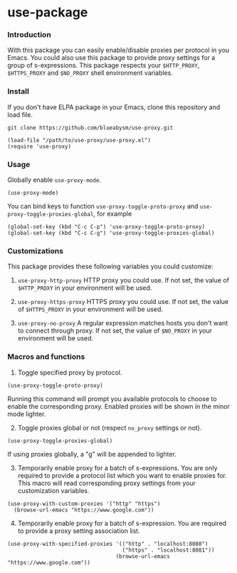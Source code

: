 use-package
====================================

### Introduction
With this package you can easily enable/disable proxies per protocol in you Emacs. You could also use this package to provide proxy settings for a group of s-expressions. This package respects your `$HTTP_PROXY`, `$HTTPS_PROXY` and `$NO_PROXY` shell environment variables.

### Install
If you don't have ELPA package in your Emacs, clone this repository and load file.
```shell
git clone https://github.com/blueabysm/use-proxy.git
```
```emacs-lisp
(load-file "/path/to/use-proxy/use-proxy.el")
(require 'use-proxy)
```
### Usage
Globally enable `use-proxy-mode`.
```emacs-lisp
(use-proxy-mode)
```

You can bind keys to function `use-proxy-toggle-proto-proxy` and `use-proxy-toggle-proxies-global`, for example
```emacs-lisp
(global-set-key (kbd "C-c C-p") 'use-proxy-toggle-proto-proxy)
(global-set-key (kbd "C-c C-g") 'use-proxy-toggle-proxies-global)
```
### Customizations

This package provides these following variables you could customize:

1. `use-proxy-http-proxy`
   HTTP proxy you could use. If not set, the value of `$HTTP_PROXY` in your environment will be used.

2. `use-proxy-https-proxy`
   HTTPS proxy you could use. If not set, the value of `$HTTPS_PROXY` in your environment will be used.

3. `use-proxy-no-proxy`
   A regular expression matches hosts you don't want to connect through proxy. If not set, the value of `$NO_PROXY` in your environment will be used.

### Macros and functions

1. Toggle specified proxy by protocol.

```emacs-lisp
(use-proxy-toggle-proto-proxy)
```

Running this command will prompt you available protocols to choose to enable the corresponding proxy. Enabled proxies will be shown in the minor mode lighter.

2. Toggle proxies global or not (respect `no_proxy` settings or not).

```emacs-lisp
(use-proxy-toggle-proxies-global)
```

If using proxies globally, a "g" will be appended to lighter.

3. Temporarily enable proxy for a batch of s-expressions. You are only required to provide a protocol list which you want to enable proxies for. This macro will read corresponding proxy settings from your customization variables.

```emacs-lisp
(use-proxy-with-custom-proxies '("http" "https")
  (browse-url-emacs "https://www.google.com"))
```

4. Temporarily enable proxy for a batch of s-expression. You are required to provide a proxy setting association list.

```emacs-lisp
(use-proxy-with-specified-proxies '(("http" . "localhost:8080")
                                    ("https" . "localhost:8081"))
                                  (browse-url-emacs "https://www.google.com"))
```
